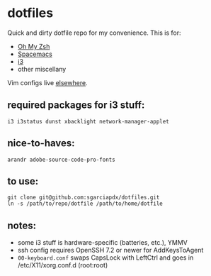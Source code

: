 # dotfiles
Quick and dirty dotfile repo for my convenience. This is for:
- [Oh My Zsh](https://github.com/robbyrussell/oh-my-zsh)
- [Spacemacs](https://github.com/syl20bnr/spacemacs)
- [i3](https://i3wm.org)
- other miscellany

Vim configs live [elsewhere](https://github.com/sgarciapdx/vim-config).

## required packages for i3 stuff:
```
i3 i3status dunst xbacklight network-manager-applet
```

## nice-to-haves:
```
arandr adobe-source-code-pro-fonts
```

## to use:
```
git clone git@github.com:sgarciapdx/dotfiles.git
ln -s /path/to/repo/dotfile /path/to/home/dotfile
```

## notes:
- some i3 stuff is hardware-specific (batteries, etc.), YMMV
- ssh config requires OpenSSH 7.2 or newer for AddKeysToAgent
- `00-keyboard.conf` swaps CapsLock with LeftCtrl and goes in /etc/X11/xorg.conf.d (root:root)
